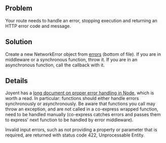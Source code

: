 ## Problem

Your route needs to handle an error, stopping execution and returning an HTTP error code and message.

## Solution

Create a new NetworkError object from [errors](https://github.com/codecombat/codecombat/blob/master/server/commons/errors.coffee) (bottom of file). If you are in middleware or a synchronous function, throw it. If you are in an asynchronous function, call the callback with it.

## Details

Joyent has a [long document on proper error handling in Node](https://www.joyent.com/developers/node/design/errors), which is worth a read. In particular: functions should either handle errors synchronously or asynchronously. Be aware that functions you call may throw an exception, and are not called in a co-express wrapped function, need to be handled manually (co-express catches errors and passes them to express' next function to be handled by error middleware).

Invalid input errors, such as not providing a property or parameter that is required, are returned with status code 422, Unprocessable Entity.